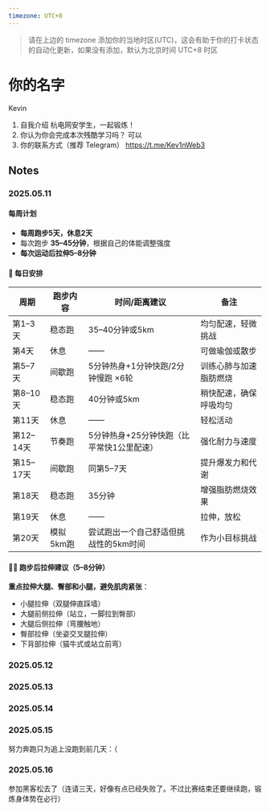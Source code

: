```yaml
---
timezone: UTC+8
---
```


> 请在上边的 timezone 添加你的当地时区(UTC)，这会有助于你的打卡状态的自动化更新，如果没有添加，默认为北京时间 UTC+8 时区


# 你的名字
Kevin
1. 自我介绍
杭电网安学生，一起锻炼！
2. 你认为你会完成本次残酷学习吗？
可以
3. 你的联系方式（推荐 Telegram）
https://t.me/Kev1nWeb3

## Notes

<!-- Content_START -->

### 2025.05.11

#### 每周计划
- **每周跑步5天，休息2天**
- 每次跑步 **35–45分钟**，根据自己的体能调整强度
- **每次运动后拉伸5–8分钟**

#### 📅 每日安排

| 周期  | 跑步内容           | 时间/距离建议         | 备注                             |
|-------|--------------------|------------------------|----------------------------------|
| 第1–3天 | 稳态跑              | 35–40分钟或5km         | 均匀配速，轻微挑战                |
| 第4天   | 休息                | ——                     | 可做瑜伽或散步                   |
| 第5–7天 | 间歇跑              | 5分钟热身+1分钟快跑/2分钟慢跑 ×6轮 | 训练心肺与加速脂肪燃烧           |
| 第8–10天 | 稳态跑              | 40分钟或5km            | 稍快配速，确保呼吸均匀           |
| 第11天  | 休息                | ——                     | 轻松活动                         |
| 第12–14天 | 节奏跑             | 5分钟热身+25分钟快跑（比平常快1公里配速） | 强化耐力与速度                   |
| 第15–17天 | 间歇跑             | 同第5–7天               | 提升爆发力和代谢                 |
| 第18天  | 稳态跑              | 35分钟                 | 增强脂肪燃烧效果                 |
| 第19天  | 休息                | ——                     | 拉伸，放松                       |
| 第20天  | 模拟5km跑           | 尝试跑出一个自己舒适但挑战性的5km时间 | 作为小目标挑战                   |

#### 🧘‍♂️ 跑步后拉伸建议（5–8分钟）
**重点拉伸大腿、臀部和小腿，避免肌肉紧张**：
- 小腿拉伸（双腿伸直踩墙）
- 大腿前侧拉伸（站立，一脚拉到臀部）
- 大腿后侧拉伸（弯腰触地）
- 臀部拉伸（坐姿交叉腿拉伸）
- 下背部拉伸（猫牛式或站立前弯）


### 2025.05.12


### 2025.05.13


### 2025.05.14


### 2025.05.15

努力奔跑只为追上没跑到前几天：（

### 2025.05.16

参加黑客松去了（连请三天，好像有点已经失败了。不过比赛结束还要继续跑，锻炼身体势在必行）

<!-- Content_END -->
